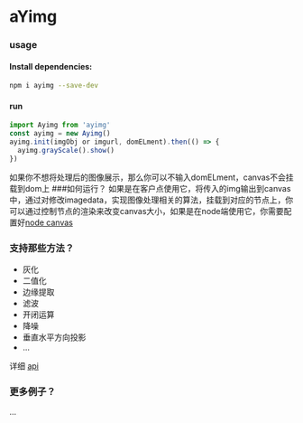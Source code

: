 # aYimg

### usage

#### Install dependencies:

```bash
npm i ayimg --save-dev
```
#### run
```javascript
import Ayimg from 'ayimg'
const ayimg = new Ayimg()
ayimg.init(imgObj or imgurl, domELment).then(() => {
  ayimg.grayScale().show()
})
```
如果你不想将处理后的图像展示，那么你可以不输入domELment，canvas不会挂载到dom上
###如何运行？
   如果是在客户点使用它，将传入的img输出到canvas中，通过对修改imagedata，实现图像处理相关的算法，挂载到对应的节点上，你可以通过控制节点的渲染来改变canvas大小，如果是在node端使用它，你需要配置好[node canvas](https://github.com/Automattic/node-canvas)

### 支持那些方法？
- 灰化
- 二值化
- 边缘提取
- 滤波
- 开闭运算
- 降噪
- 垂直水平方向投影
- ...

详细 [api](https://github.com/takeern/aYimg/tree/master/docs)

### 更多例子？
...